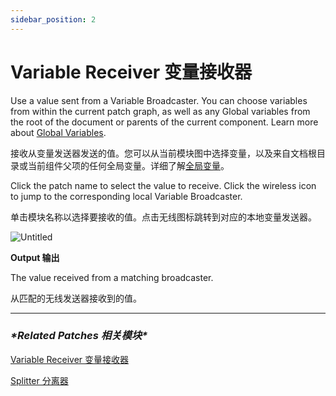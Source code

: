 ```yaml
---
sidebar_position: 2
---
```


# Variable Receiver 变量接收器

Use a value sent from a Variable Broadcaster. You can choose variables from within the current patch graph, as well as any Global variables from the root of the document or parents of the current component. Learn more about [Global Variables](https://www.notion.so/Variable-Receiver-b69081bd045242db938094502ae25052).

接收从变量发送器发送的值。您可以从当前模块图中选择变量，以及来自文档根目录或当前组件父项的任何全局变量。详细了解[全局变量](https://www.notion.so/Variables-e004a283aa2e44268f4a91110e4aca0b)。

Click the patch name to select the value to receive. Click the wireless icon to jump to the corresponding local Variable Broadcaster.

单击模块名称以选择要接收的值。点击无线图标跳转到对应的本地变量发送器。

![Untitled](https://s3.us-west-2.amazonaws.com/secure.notion-static.com/23334ccf-3439-49b2-b582-990ffaa3d425/Untitled.png?X-Amz-Algorithm=AWS4-HMAC-SHA256&X-Amz-Content-Sha256=UNSIGNED-PAYLOAD&X-Amz-Credential=AKIAT73L2G45EIPT3X45%2F20220602%2Fus-west-2%2Fs3%2Faws4_request&X-Amz-Date=20220602T182518Z&X-Amz-Expires=86400&X-Amz-Signature=69173b6798252202be7a5c7f3413ea9b2f25ad5593932772eb4a7cb1f20b3449&X-Amz-SignedHeaders=host&response-content-disposition=filename%20%3D%22Untitled.png%22&x-id=GetObject)

**Output 输出**

The value received from a matching broadcaster.

从匹配的无线发送器接收到的值。

------

### ***\*Related Patches 相关模块\****

[Variable Receiver 变量接收器](https://www.notion.so/Variable-Receiver-b69081bd045242db938094502ae25052)

[Splitter 分离器](https://www.notion.so/Splitter-6ad291b734314bfdaace0a4b8abf3d91)

